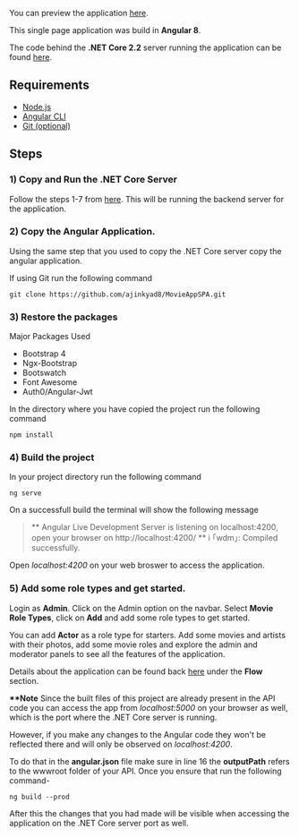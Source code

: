 You can preview the application <a href="http://themoviezone.herokuapp.com/">here</a>.

This single page application was build in <b>Angular 8</b>.

The code behind the <b>.NET Core 2.2</b> server running the application can be found <a href="https://github.com/ajinkyad8/MovieAppAPI">here</a>.

## Requirements
- <a href="https://nodejs.org/en/"> Node.js </a>
- <a href="https://cli.angular.io/">Angular CLI </a>
- <a href="https://git-scm.com/">Git (optional)</a>

## Steps
### 1) Copy and Run the .NET Core Server
Follow the steps 1-7 from <a href="https://github.com/ajinkyad8/MovieAppAPI/blob/master/README.md">here</a>. This will be running the backend server for the application.

### 2) Copy the Angular Application.
Using the same step that you used to copy the .NET Core server copy the angular application.

If using Git run the following command

`git clone https://github.com/ajinkyad8/MovieAppSPA.git`

### 3) Restore the packages
Major Packages Used
- Bootstrap 4
- Ngx-Bootstrap
- Bootswatch
- Font Awesome
- Auth0/Angular-Jwt

In the directory where you have copied the project run the following command

`npm install`

### 4) Build the project
In your project directory run the following command


`ng serve`

On a successfull build the terminal will show the following message
>** Angular Live Development Server is listening on localhost:4200, open your browser on http://localhost:4200/ **
i ｢wdm｣: Compiled successfully.

Open <i>localhost:4200</i> on your web broswer to access the application.

### 5) Add some role types and get started.
Login as <b>Admin</b>. Click on the Admin option on the navbar. Select <b>Movie Role Types</b>, click on <b>Add</b> and add some role types to get started.

You can add <b>Actor</b> as a role type for starters. Add some movies and artists with their photos, add some movie roles and explore the admin and moderator panels to see all the features of the application.


Details about the application can be found back <a href="https://github.com/ajinkyad8/MovieAppAPI/blob/master/README.md">here</a> under the <b>Flow</b> section.


<b>**Note</b>
Since the built files of this project are already present in the API code you can access the app from <i>localhost:5000</i> on your browser as well, which is the port where the .NET Core server is running.

However, if you make any changes to the Angular code they won't be reflected there and will only be observed on <i>localhost:4200</i>.

To do that in the <b>angular.json</b> file make sure in line 16 the <b>outputPath</b> refers to the wwwroot folder of your API. Once you ensure that run the following command-

`ng build --prod`

After this the changes that you had made will be visible when accessing the application on the .NET Core server port as well.
